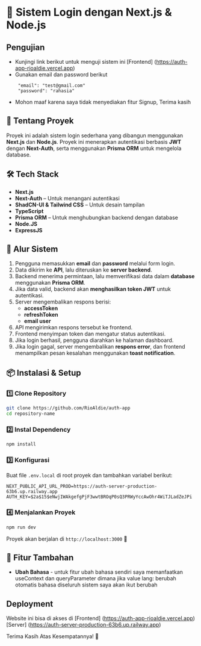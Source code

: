 # 📄 Sistem Login dengan Next.js & Node.js

## Pengujian
- Kunjingi link berikut untuk menguji sistem ini
  [Frontend] (https://auth-app-rioaldie.vercel.app)
- Gunakan email dan password berikut
  ```
   "email": "test@gmail.com"
   "password": "rahasia"
  ```
- Mohon maaf karena saya tidak menyediakan fitur Signup, Terima kasih

## 📝 Tentang Proyek
Proyek ini adalah sistem login sederhana yang dibangun menggunakan **Next.js** dan **Node.js**. Proyek ini menerapkan autentikasi berbasis **JWT** dengan **Next-Auth**, serta menggunakan **Prisma ORM** untuk mengelola database.

## 🛠 Tech Stack
- **Next.js** 
- **Next-Auth** – Untuk menangani autentikasi
- **ShadCN-UI & Tailwind CSS** – Untuk desain tampilan
- **TypeScript** 
- **Prisma ORM** – Untuk menghubungkan backend dengan database
- **Node.JS** 
- **ExpressJS** 

## 🔄 Alur Sistem
1. Pengguna memasukkan **email** dan **password** melalui form login.
2. Data dikirim ke **API**, lalu diteruskan ke **server backend**.
3. Backend menerima permintaan, lalu memverifikasi data dalam **database** menggunakan **Prisma ORM**.
4. Jika data valid, backend akan **menghasilkan token JWT** untuk autentikasi.
5. Server mengembalikan respons berisi:
   - **accessToken**
   - **refreshToken**
   - **email user**
6. API mengirimkan respons tersebut ke frontend.
7. Frontend menyimpan token dan mengatur status autentikasi.
8. Jika login berhasil, pengguna diarahkan ke halaman dashboard.
9. Jika login gagal, server mengembalikan **respons error**, dan frontend menampilkan pesan kesalahan menggunakan **toast notification**.

## 📦 Instalasi & Setup

### 1️⃣ Clone Repository
```bash
git clone https://github.com/RioAldie/auth-app
cd repository-name
```

### 2️⃣ Instal Dependency
```bash
npm install
```

### 3️⃣ Konfigurasi 
Buat file `.env.local` di root proyek dan tambahkan variabel berikut:
```env
NEXT_PUBLIC_API_URL_PROD=https://auth-server-production-63b6.up.railway.app
AUTH_KEY=$2a$15$eNwjIWAkgefgPjF3wwtBROqP0sQ3PRWyYccAwOhr4WiTJLadZeJPi
```

### 4️⃣ Menjalankan Proyek
```bash
npm run dev
```

Proyek akan berjalan di `http://localhost:3000` 🚀

## 📝 Fitur Tambahan
- **Ubah Bahasa** - untuk fitur ubah bahasa sendiri saya memanfaatkan useContext dan queryParameter dimana jika value lang: berubah otomatis bahasa diseluruh sistem saya akan ikut berubah

## Deployment
Website ini bisa di akses di
[Frontend] (https://auth-app-rioaldie.vercel.app)
[Server] (https://auth-server-production-63b6.up.railway.app)

Terima Kasih Atas Kesempatannya! 🚀

